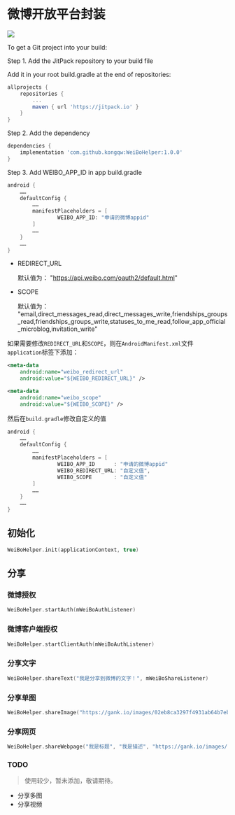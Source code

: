 # 微博开放平台封装

[![](https://jitpack.io/v/kongqw/WeiBoHelper.svg)](https://jitpack.io/#kongqw/WeiBoHelper)

To get a Git project into your build:

Step 1. Add the JitPack repository to your build file

Add it in your root build.gradle at the end of repositories:

``` gradle
allprojects {
    repositories {
        ...
        maven { url 'https://jitpack.io' }
    }
}
```

Step 2. Add the dependency

``` gradle
dependencies {
    implementation 'com.github.kongqw:WeiBoHelper:1.0.0'
}
```

Step 3. Add WEIBO_APP_ID in app build.gradle

``` gradle
android {
    ……
    defaultConfig {
        ……
        manifestPlaceholders = [
                WEIBO_APP_ID: "申请的微博appid"
        ]
        ……
    }
    ……
}
```

- REDIRECT_URL

    默认值为： "https://api.weibo.com/oauth2/default.html"

- SCOPE

    默认值为： "email,direct_messages_read,direct_messages_write,friendships_groups_read,friendships_groups_write,statuses_to_me_read,follow_app_official_microblog,invitation_write"

如果需要修改`REDIRECT_URL`和`SCOPE`，则在`AndroidManifest.xml`文件`application`标签下添加：

``` xml
<meta-data
    android:name="weibo_redirect_url"
    android:value="${WEIBO_REDIRECT_URL}" />

<meta-data
    android:name="weibo_scope"
    android:value="${WEIBO_SCOPE}" />
```

然后在`build.gradle`修改自定义的值

``` gradle
android {
    ……
    defaultConfig {
        ……
        manifestPlaceholders = [
                WEIBO_APP_ID      : "申请的微博appid"
                WEIBO_REDIRECT_URL: "自定义值",
                WEIBO_SCOPE       : "自定义值"
        ]
        ……
    }
    ……
}
```

## 初始化

``` kotlin
WeiBoHelper.init(applicationContext, true)
```

## 分享

### 微博授权

``` kotlin
WeiBoHelper.startAuth(mWeiBoAuthListener)
```

### 微博客户端授权

``` kotlin
WeiBoHelper.startClientAuth(mWeiBoAuthListener)
```

### 分享文字

``` kotlin
WeiBoHelper.shareText("我是分享到微博的文字！", mWeiBoShareListener)
```

### 分享单图

``` kotlin
WeiBoHelper.shareImage("https://gank.io/images/02eb8ca3297f4931ab64b7ebd7b5b89c", mWeiBoShareListener)
```

### 分享网页

``` kotlin
WeiBoHelper.shareWebpage("我是标题", "我是描述", "https://gank.io/images/02eb8ca3297f4931ab64b7ebd7b5b89c", "https://www.baidu.com", mWeiBoShareListener)
```

### TODO

> 使用较少，暂未添加，敬请期待。

- 分享多图
- 分享视频
